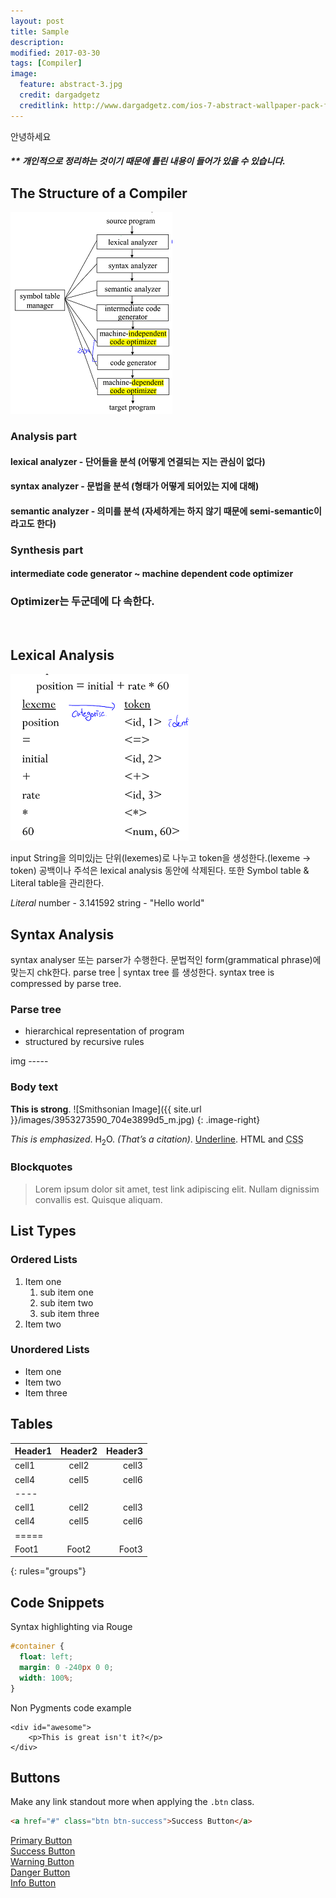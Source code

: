 ```yaml
---
layout: post
title: Sample
description:
modified: 2017-03-30
tags: [Compiler]
image:
  feature: abstract-3.jpg
  credit: dargadgetz
  creditlink: http://www.dargadgetz.com/ios-7-abstract-wallpaper-pack-for-iphone-5-and-ipod-touch-retina/
---
```

안녕하세요
##### ** 개인적으로 정리하는 것이기 때문에 틀린 내용이 들어가 있을 수 있습니다.

## The Structure of a Compiler

![Structure of a Compiler image](/images/compiler/structureCompiler.png)

### Analysis part
#### lexical analyzer - 단어들을 분석 (어떻게 연결되는 지는 관심이 없다)
#### syntax analyzer - 문법을 분석 (형태가 어떻게 되어있는 지에 대해)
#### semantic analyzer - 의미를 분석 (자세하게는 하지 않기 때문에 semi-semantic이라고도 한다)
### Synthesis part
#### intermediate code generator ~ machine dependent code optimizer
### Optimizer는 두군데에 다 속한다.
<br />

## Lexical Analysis

![lexical analysis](/images/compiler/lexical.png)

input String을 의미있j는 단위(lexemes)로 나누고 token을 생성한다.(lexeme -> token)
공백이나 주석은 lexical analysis 동안에 삭제된다.
또한 Symbol table & Literal table을 관리한다.

*Literal*
number - 3.141592
string - "Hello world"



## Syntax Analysis

syntax analyser 또는 parser가 수행한다.
문법적인 form(grammatical phrase)에 맞는지 chk한다.
parse tree | syntax tree 를 생성한다.
syntax tree is compressed by parse tree.

### Parse tree
* hierarchical representation of program
* structured by recursive rules

img  -----







### Body text

**This is strong**.
![Smithsonian Image]({{ site.url }}/images/3953273590_704e3899d5_m.jpg)
{: .image-right}

*This is emphasized*.
H<sub>2</sub>O.
<cite>(That’s a citation)</cite>.
<u>Underline</u>.
HTML and <abbr title="cascading stylesheets">CSS</abbr>

### Blockquotes
> Lorem ipsum dolor sit amet, test link adipiscing elit. Nullam dignissim convallis est. Quisque aliquam.

## List Types

### Ordered Lists

1. Item one
   1. sub item one
   2. sub item two
   3. sub item three
2. Item two

### Unordered Lists

* Item one
* Item two
* Item three

## Tables

| Header1 | Header2 | Header3 |
|:--------|:-------:|--------:|
| cell1   | cell2   | cell3   |
| cell4   | cell5   | cell6   |
|----
| cell1   | cell2   | cell3   |
| cell4   | cell5   | cell6   |
|=====
| Foot1   | Foot2   | Foot3
{: rules="groups"}

## Code Snippets

Syntax highlighting via Rouge

```css
#container {
  float: left;
  margin: 0 -240px 0 0;
  width: 100%;
}
```

Non Pygments code example

    <div id="awesome">
        <p>This is great isn't it?</p>
    </div>

## Buttons

Make any link standout more when applying the `.btn` class.

```html
<a href="#" class="btn btn-success">Success Button</a>
```

<div markdown="0"><a href="#" class="btn">Primary Button</a></div>
<div markdown="0"><a href="#" class="btn btn-success">Success Button</a></div>
<div markdown="0"><a href="#" class="btn btn-warning">Warning Button</a></div>
<div markdown="0"><a href="#" class="btn btn-danger">Danger Button</a></div>
<div markdown="0"><a href="#" class="btn btn-info">Info Button</a></div>

